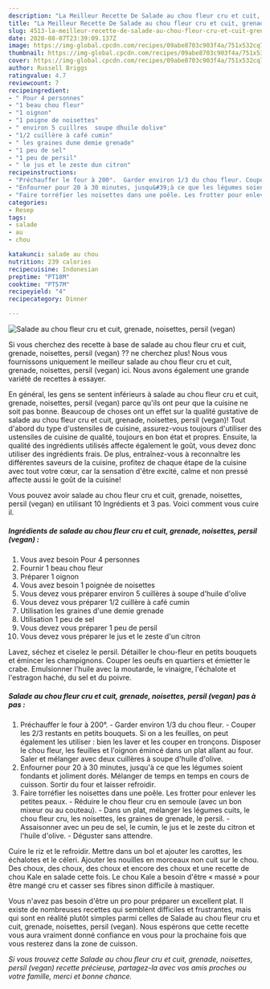```yaml
---
description: "La Meilleur Recette De Salade au chou fleur cru et cuit, grenade, noisettes, persil (vegan)"
title: "La Meilleur Recette De Salade au chou fleur cru et cuit, grenade, noisettes, persil (vegan)"
slug: 4513-la-meilleur-recette-de-salade-au-chou-fleur-cru-et-cuit-grenade-noisettes-persil-vegan
date: 2020-08-07T23:39:09.137Z
image: https://img-global.cpcdn.com/recipes/09abe8703c903f4a/751x532cq70/salade-au-chou-fleur-cru-et-cuit-grenade-noisettes-persil-vegan-photo-principale-de-la-recette.jpg
thumbnail: https://img-global.cpcdn.com/recipes/09abe8703c903f4a/751x532cq70/salade-au-chou-fleur-cru-et-cuit-grenade-noisettes-persil-vegan-photo-principale-de-la-recette.jpg
cover: https://img-global.cpcdn.com/recipes/09abe8703c903f4a/751x532cq70/salade-au-chou-fleur-cru-et-cuit-grenade-noisettes-persil-vegan-photo-principale-de-la-recette.jpg
author: Russell Briggs
ratingvalue: 4.7
reviewcount: 7
recipeingredient:
- " Pour 4 personnes"
- "1 beau chou fleur"
- "1 oignon"
- "1 poigne de noisettes"
- " environ 5 cuillres  soupe dhuile dolive"
- "1/2 cuillère à café cumin"
- " les graines dune demie grenade"
- "1 peu de sel"
- "1 peu de persil"
- " le jus et le zeste dun citron"
recipeinstructions:
- "Préchauffer le four à 200°.  Garder environ 1/3 du chou fleur. Couper les 2/3 restants en petits bouquets. Si on a les feuilles, on peut également les utiliser : bien les laver et les couper en tronçons. Disposer le chou fleur, les feuilles et l&#39;oignon émincé dans un plat allant au four. Saler et mélanger avec deux cuillères à soupe d&#39;huile d&#39;olive."
- "Enfourner pour 20 à 30 minutes, jusqu&#39;à ce que les légumes soient fondants et joliment dorés. Mélanger de temps en temps en cours de cuisson. Sortir du four et laisser refroidir."
- "Faire torréfier les noisettes dans une poêle. Les frotter pour enlever les petites peaux. Réduire le chou fleur cru en semoule (avec un bon mixeur ou au couteau). Dans un plat, mélanger les légumes cuits, le chou fleur cru, les noisettes, les graines de grenade, le persil. Assaisonner avec un peu de sel, le cumin, le jus et le zeste du citron et l&#39;huile d&#39;olive. Déguster sans attendre."
categories:
- Resep
tags:
- salade
- au
- chou

katakunci: salade au chou 
nutrition: 239 calories
recipecuisine: Indonesian
preptime: "PT18M"
cooktime: "PT57M"
recipeyield: "4"
recipecategory: Dinner

---
```



![Salade au chou fleur cru et cuit, grenade, noisettes, persil (vegan)](https://img-global.cpcdn.com/recipes/09abe8703c903f4a/751x532cq70/salade-au-chou-fleur-cru-et-cuit-grenade-noisettes-persil-vegan-photo-principale-de-la-recette.jpg)

Si vous cherchez des recette à base de salade au chou fleur cru et cuit, grenade, noisettes, persil (vegan) ?? ne cherchez plus! Nous vous fournissons uniquement le meilleur salade au chou fleur cru et cuit, grenade, noisettes, persil (vegan) ici. Nous avons également une grande variété de recettes à essayer.

En général, les gens se sentent inférieurs à salade au chou fleur cru et cuit, grenade, noisettes, persil (vegan) parce qu'ils ont peur que la cuisine ne soit pas bonne. Beaucoup de choses ont un effet sur la qualité gustative de salade au chou fleur cru et cuit, grenade, noisettes, persil (vegan)! Tout d'abord du type d'ustensiles de cuisine, assurez-vous toujours d'utiliser des ustensiles de cuisine de qualité, toujours en bon état et propres. Ensuite, la qualité des ingrédients utilisés affecte également le goût, vous devez donc utiliser des ingrédients frais. De plus, entraînez-vous à reconnaître les différentes saveurs de la cuisine, profitez de chaque étape de la cuisine avec tout votre cœur, car la sensation d'être excité, calme et non pressé affecte aussi le goût de la cuisine!

<!--inarticleads1-->

Vous pouvez avoir salade au chou fleur cru et cuit, grenade, noisettes, persil (vegan) en utilisant 10 Ingrédients et 3 pas. Voici comment vous cuire il.

##### Ingrédients de salade au chou fleur cru et cuit, grenade, noisettes, persil (vegan) :

1. Vous avez besoin  Pour 4 personnes
1. Fournir 1 beau chou fleur
1. Préparer 1 oignon
1. Vous avez besoin 1 poignée de noisettes
1. Vous devez vous préparer  environ 5 cuillères à soupe d&#39;huile d&#39;olive
1. Vous devez vous préparer 1/2 cuillère à café cumin
1. Utilisation  les graines d&#39;une demie grenade
1. Utilisation 1 peu de sel
1. Vous devez vous préparer 1 peu de persil
1. Vous devez vous préparer  le jus et le zeste d&#39;un citron


Lavez, séchez et ciselez le persil. Détailler le chou-fleur en petits bouquets et émincer les champignons. Couper les oeufs en quartiers et émietter le crabe. Emulsionner l&#39;huile avec la moutarde, le vinaigre, l&#39;échalote et l&#39;estragon haché, du sel et du poivre. 

<!--inarticleads2-->

##### Salade au chou fleur cru et cuit, grenade, noisettes, persil (vegan) pas à pas :

1. Préchauffer le four à 200°.  - Garder environ 1/3 du chou fleur. - Couper les 2/3 restants en petits bouquets. Si on a les feuilles, on peut également les utiliser : bien les laver et les couper en tronçons. Disposer le chou fleur, les feuilles et l&#39;oignon émincé dans un plat allant au four. Saler et mélanger avec deux cuillères à soupe d&#39;huile d&#39;olive.
1. Enfourner pour 20 à 30 minutes, jusqu&#39;à ce que les légumes soient fondants et joliment dorés. Mélanger de temps en temps en cours de cuisson. Sortir du four et laisser refroidir.
1. Faire torréfier les noisettes dans une poêle. Les frotter pour enlever les petites peaux. - Réduire le chou fleur cru en semoule (avec un bon mixeur ou au couteau). - Dans un plat, mélanger les légumes cuits, le chou fleur cru, les noisettes, les graines de grenade, le persil. - Assaisonner avec un peu de sel, le cumin, le jus et le zeste du citron et l&#39;huile d&#39;olive. - Déguster sans attendre.


Cuire le riz et le refroidir. Mettre dans un bol et ajouter les carottes, les échalotes et le céleri. Ajouter les nouilles en morceaux non cuit sur le chou. Des choux, des choux, des choux et encore des choux et une recette de chou Kale en salade cette fois. Le chou Kale a besoin d&#39;être « massé » pour être mangé cru et casser ses fibres sinon difficile à mastiquer. 

<!--inarticleads1-->

<p>
Vous n'avez pas besoin d'être un pro pour préparer un excellent plat. Il existe de nombreuses recettes qui semblent difficiles et frustrantes, mais qui sont en réalité plutôt simples parmi celles de Salade au chou fleur cru et cuit, grenade, noisettes, persil (vegan). Nous espérons que cette recette vous aura vraiment donné confiance en vous pour la prochaine fois que vous resterez dans la zone de cuisson.
</p>

<p>
<i>Si vous trouvez cette Salade au chou fleur cru et cuit, grenade, noisettes, persil (vegan) recette précieuse, partagez-la avec vos amis proches ou votre famille, merci et bonne chance.</i>
</p>
